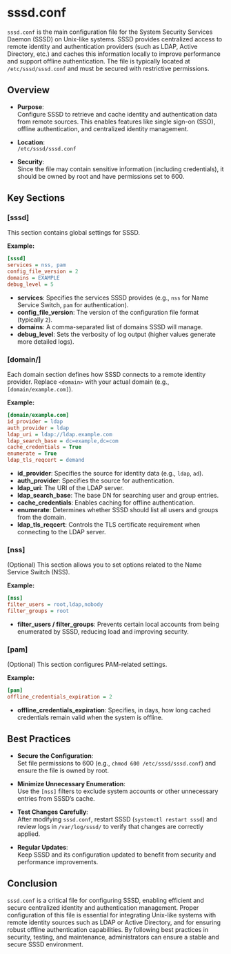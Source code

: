 # sssd.conf

`sssd.conf` is the main configuration file for the System Security Services Daemon (SSSD) on Unix-like systems. SSSD provides centralized access to remote identity and authentication providers (such as LDAP, Active Directory, etc.) and caches this information locally to improve performance and support offline authentication. The file is typically located at `/etc/sssd/sssd.conf` and must be secured with restrictive permissions.

## Overview

- **Purpose**:  
  Configure SSSD to retrieve and cache identity and authentication data from remote sources. This enables features like single sign-on (SSO), offline authentication, and centralized identity management.

- **Location**:  
  `/etc/sssd/sssd.conf`

- **Security**:  
  Since the file may contain sensitive information (including credentials), it should be owned by root and have permissions set to 600.

## Key Sections

### [sssd]

This section contains global settings for SSSD.

**Example:**
```ini
[sssd]
services = nss, pam
config_file_version = 2
domains = EXAMPLE
debug_level = 5
```
- **services**: Specifies the services SSSD provides (e.g., `nss` for Name Service Switch, `pam` for authentication).
- **config_file_version**: The version of the configuration file format (typically `2`).
- **domains**: A comma-separated list of domains SSSD will manage.
- **debug_level**: Sets the verbosity of log output (higher values generate more detailed logs).

### [domain/<domain>]

Each domain section defines how SSSD connects to a remote identity provider. Replace `<domain>` with your actual domain (e.g., `[domain/example.com]`).

**Example:**
```ini
[domain/example.com]
id_provider = ldap
auth_provider = ldap
ldap_uri = ldap://ldap.example.com
ldap_search_base = dc=example,dc=com
cache_credentials = True
enumerate = True
ldap_tls_reqcert = demand
```
- **id_provider**: Specifies the source for identity data (e.g., `ldap`, `ad`).
- **auth_provider**: Specifies the source for authentication.
- **ldap_uri**: The URI of the LDAP server.
- **ldap_search_base**: The base DN for searching user and group entries.
- **cache_credentials**: Enables caching for offline authentication.
- **enumerate**: Determines whether SSSD should list all users and groups from the domain.
- **ldap_tls_reqcert**: Controls the TLS certificate requirement when connecting to the LDAP server.

### [nss]

(Optional) This section allows you to set options related to the Name Service Switch (NSS).

**Example:**
```ini
[nss]
filter_users = root,ldap,nobody
filter_groups = root
```
- **filter_users / filter_groups**: Prevents certain local accounts from being enumerated by SSSD, reducing load and improving security.

### [pam]

(Optional) This section configures PAM-related settings.

**Example:**
```ini
[pam]
offline_credentials_expiration = 2
```
- **offline_credentials_expiration**: Specifies, in days, how long cached credentials remain valid when the system is offline.

## Best Practices

- **Secure the Configuration**:  
  Set file permissions to 600 (e.g., `chmod 600 /etc/sssd/sssd.conf`) and ensure the file is owned by root.

- **Minimize Unnecessary Enumeration**:  
  Use the `[nss]` filters to exclude system accounts or other unnecessary entries from SSSD’s cache.

- **Test Changes Carefully**:  
  After modifying `sssd.conf`, restart SSSD (`systemctl restart sssd`) and review logs in `/var/log/sssd/` to verify that changes are correctly applied.

- **Regular Updates**:  
  Keep SSSD and its configuration updated to benefit from security and performance improvements.

## Conclusion

`sssd.conf` is a critical file for configuring SSSD, enabling efficient and secure centralized identity and authentication management. Proper configuration of this file is essential for integrating Unix-like systems with remote identity sources such as LDAP or Active Directory, and for ensuring robust offline authentication capabilities. By following best practices in security, testing, and maintenance, administrators can ensure a stable and secure SSSD environment.

